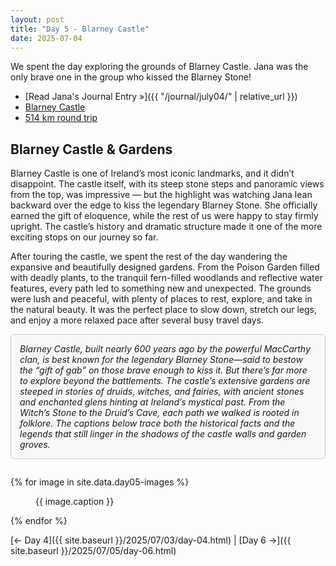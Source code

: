 ```yaml
---
layout: post
title: "Day 5 - Blarney Castle"
date: 2025-07-04
---
```


We spent the day exploring the grounds of Blarney Castle. Jana was the only brave one in the group who kissed the Blarney Stone!

- [Read Jana's Journal Entry »]({{ "/journal/july04/" | relative_url }})
- [Blarney Castle](https://blarneycastle.ie/)
- [514 km round trip](https://www.google.com/maps/dir/Weir's+Bar+%26+Restaurant,+Multy,+Mullingar,+Co.+Westmeath,+N91+T9WY/Blarney+Castle+%26+Gardens,+Blarney+Castle,+Blarney,+Cork/@52.761222,-9.1866309,219558m/data=!3m2!1e3!4b1!4m14!4m13!1m5!1m1!1s0x485dc269aa52fa1b:0xf847b3467fe9ee47!2m2!1d-7.3907611!2d53.6246435!1m5!1m1!1s0x4844903d38df44b7:0xafb7c3638c8b47c8!2m2!1d-8.5708847!2d51.9290922!3e0?entry=ttu&g_ep=EgoyMDI1MDcxMy4wIKXMDSoASAFQAw%3D%3D)

## Blarney Castle & Gardens
Blarney Castle is one of Ireland’s most iconic landmarks, and it didn’t disappoint. The castle itself, with its steep stone steps and panoramic views from the top, was impressive — but the highlight was watching Jana lean backward over the edge to kiss the legendary Blarney Stone. She officially earned the gift of eloquence, while the rest of us were happy to stay firmly upright. The castle’s history and dramatic structure made it one of the more exciting stops on our journey so far.

After touring the castle, we spent the rest of the day wandering the expansive and beautifully designed gardens. From the Poison Garden filled with deadly plants, to the tranquil fern-filled woodlands and reflective water features, every path led to something new and unexpected. The grounds were lush and peaceful, with plenty of places to rest, explore, and take in the natural beauty. It was the perfect place to slow down, stretch our legs, and enjoy a more relaxed pace after several busy travel days.

<div style="border: 1px solid #ccc; padding: 1em; border-radius: 6px; background: #f9f9f9; margin-bottom: 2em;">
  <em>Blarney Castle, built nearly 600 years ago by the powerful MacCarthy clan, is best known for the legendary Blarney Stone—said to bestow the “gift of gab” on those brave enough to kiss it. But there’s far more to explore beyond the battlements. The castle’s extensive gardens are steeped in stories of druids, witches, and fairies, with ancient stones and enchanted glens hinting at Ireland’s mystical past. From the Witch’s Stone to the Druid’s Cave, each path we walked is rooted in folklore. The captions below trace both the historical facts and the legends that still linger in the shadows of the castle walls and garden groves.</em>
</div>

{% for image in site.data.day05-images %}
<figure>
  <img src="{{ site.baseurl }}{{ image.src }}" alt="">
  <figcaption>{{ image.caption }}</figcaption>
</figure>
{% endfor %}

[← Day 4]({{ site.baseurl }}/2025/07/03/day-04.html) | [Day 6 →]({{ site.baseurl }}/2025/07/05/day-06.html)